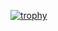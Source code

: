 [![trophy](https://github-profile-trophy.vercel.app/?username=xDec0de)](https://github.com/ryo-ma/github-profile-trophy)
